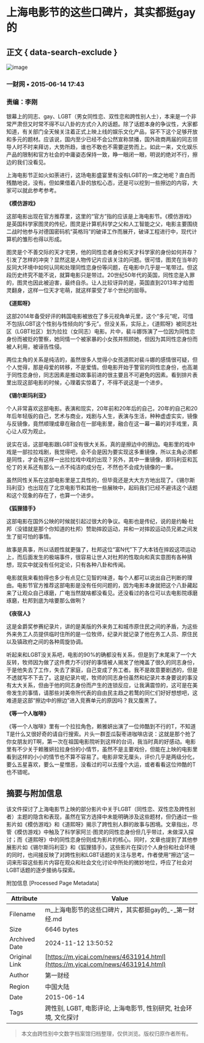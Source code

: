 # 上海电影节的这些口碑片，其实都挺gay的

## 正文 { data-search-exclude }


![image](https://m.yicai.com/search)

### 一财网 • 2015-06-14 17:43

### 责编：李刚

银幕上的同志、gay、LGBT（男女同性恋、双性恋和跨性别人士），本来是一个非常严肃但又时常不得不以八卦的方式介入的话题。除了话题本身的争议性，大家都知道，有关部门全天候关注着正式上映上线的娱乐文化产品，容不下这个足够开放和多元的题材。应该说，国内至少已经不会公然宣称禁播，国外政商两届的同志领导人时不时来拜访，大势所趋，谁也不敢也不需要逆势而上。如此一来，文化娱乐产品的限制和官方社会的中庸姿态保持一致，睁一眼闭一眼，明说的绝对不行，擦边的我们没看见。

上海电影节正如火如荼进行，这场电影盛宴里有没有LGBT的一席之地呢？直白而残酷地说，没有。但如果借着八卦的放松心态，还是可以挖到一些擦边的内容，大家可以就此参考参考。

**《模仿游戏》**

这部电影出现在官方推荐里，这里的“官方”指的应该是上海电影节。《模仿游戏》是英国科学家图灵的传纪，图灵是计算机科学之父和人工智能之父，电影主要围绕二战时他参与对德国密码机“英格玛”的破译工作而展开，破译工程进行中，现代计算机的雏形也得以形成。

图灵是个不善交际的天才宅男，他的同性恋者身份和天才科学家的身份如何并存？引发了怎样的冲突？显然这是人物传记片应该关注的问题。很可惜，图灵在当年的反同大环境中如何认同和处理同性恋身份等问题，在电影中几乎是一笔带过。但这段历史终究不能不说，就算电影只是带过。20世纪50年代的英国，同性恋是入罪的，图灵也因此被迫害，最终自杀。让人比较讶异的是，英国直到2013年才给图灵翻身，这样一位天才宅萌，就这样蒙受了半个世纪的屈辱。

**《道熙呀》**

这部2014年备受好评的韩国电影被放在了多元视角单元里，这个“多元”呢，可惜不包括LGBT这个性别与性倾向的“多元”。但没关系，实际上，《道熙呀》被同志社区（LGBT社区）划为拉拉（女同志）电影。片中，裴斗娜饰演了一位因为同性恋身份而被贬的警察，她同情一个被家暴的小女孩并照顾她，但因为其同性恋身份而被人利用，被诬告性侵。

两位主角的关系是纯洁的，虽然很多人觉得小女孩道熙对裴斗娜的感情很可疑，但个人觉得，那是母爱的转移，不是爱情。但电影开始于警官的同性恋身份，也高潮于同性恋身份，同志因素是推动故事前进的很主要且不可避免的因素。看到排片表里出现这部电影的时候，心理着实惊着了，不得不说这是一个进步。

**《锡尔斯玛利亚》**

个人非常喜欢这部电影。表演和现实，20年前和20年后的自己，20年的自己和20年后年轻版的自己，艺术与商业，戏剧与人生，表演与生活，种种虚虚实实，镜像与反镜像，竟然顺理成章在融合在一部电影里，融合在这一幕一幕的对手戏里，真心让人叹为观止。

说实在话，这部电影跟LGBT没有很大关系，真的是擦边中的擦边。电影里的戏中戏是一部拉拉戏剧，我觉得吧，会不会是因为要实现这多重镜像，所以主角必须都是同性，才会有这样一出拉拉戏中戏的出现？另外，其中一重镜像，即玛利亚和瓦伦丁的关系还有那么一点不纯洁的成分在，不然也不会成为镜像的一重。

虽然同性关系在这部电影里是工具性的，但毕竟还是大大方方地出现了。《锡尔斯玛利亚》也出现在了北京电影节和其他一些展映中，起码我们已经不避讳这个话题和这个现象的存在了，也算一个进步。

**《狐狸猎手》**

这部电影在国外公映的时候就引起过很大的争议。电影也是传纪，说的是约翰·杜邦（没错就是那个你知道的杜邦）赞助摔跤运动，并和一对摔跤运动员兄弟之间发生了挺可怕的事情。

故事是真事，所以话题性就更强了，杜邦这位“富N代”下了大本钱在摔跤这项运动上，而后面发生的极端事件，很容易让世人对杜邦的性取向和真实意图有各种猜想，现实中就没有任何定论，只有各种八卦和传闻。

电影就我来看拍得也多少有点见仁见智的味道，每个人都可以说出自己判断的理由。电影节官方推荐这部电影是没有任何问题的，因为电影本身就把这个八卦藏起来了让观众自己琢磨，广电当然就啥都没看见。还没看过的各位可以去电影院琢磨琢磨，杜邦到底为啥要那么做咧？

**《夜宿人》**

这是金爵奖参赛纪录片，讲的是美版的外来务工和城市原住民之间的矛盾，为这些外来务工人员提供临时住所的是一位牧师，纪录片就记录了他在务工人员、原住民以及镇政府之间的各种周旋协调。

听起来和LGBT没关系吧，电影的90%的确都没有关系，但是到了末尾来了一个大反转，牧师因为做了这件费力不讨好的事情被人揭发了他掩盖了很久的同志身份，于是他失去了工作，失去了家庭，自己变成了务工者。我不是故意要剧透的，但是不透就写不下去了。这是纪录片呢，牧师的同志身份虽然和纪录片本身要说的事没有太大关系，但由于他的同志身份而产生的连锁反应，让我满震惊的，这可是在美帝发生的事情，请那些对美帝所代表的自由民主趋之若鹜的同仁们好好想想吧，这难道是这部“擦边中的擦边”进入竞赛单元的原因吗？我又腹黑了。

**《等一个人咖啡》**

《等一个人咖啡》里有一个拉拉角色，赖雅妍出演了一位帅酷到不行的T，不知道T是什么又很好奇的请自行搜索。片头一群歪瓜裂枣进咖啡店说：这就是那个抢了你女朋友的T啊，第一次在祖国电影院听到这样的台词，我当时真的好感动。电影里有不少关于赖雅妍拉拉身份的小情节，虽然不是主要戏份，但能在上映的电影里看到这样的小小的情节也不算不容易了。电影非常无厘头，评价几乎是两级分化，要么五星喜欢，要么一星憎恶，没看过的可以去撞个大运，或者看看这位帅酷的T也不错呢。

## 摘要与附加信息

<!-- tcd_abstract -->
该文件探讨了上海电影节上映的部分影片中关于LGBT（同性恋、双性恋及跨性别者）主题的隐含和表现，虽然在官方选择中未能明确涉及这些题材，但仍通过一些影片如《模仿游戏》和《道熙呀》揭示了跨性别人群的故事与困境。文章指出，尽管《模仿游戏》中触及了科学家阿兰·图灵的同性恋身份但几乎带过，未做深入探讨；而《道熙呀》中的同性恋身份则成为影片的核心。同时，文章也提到了其他参展影片如《锡尔斯玛利亚》和《狐狸猎手》，这些影片在探讨个人身份和社会环境的同时，也间接反映了对跨性别和LGBT话题的关注与思考。作者使用“擦边”这一词来形容这些影片内容在观众和社会文化讨论中所处的微妙地位，呼应了社会对LGBT话题的逐步接纳与探索。
<!-- tcd_abstract_end -->

附加信息 [Processed Page Metadata]

| Attribute       | Value                                  |
|-----------------|----------------------------------------|
| Filename        | m_上海电影节的这些口碑片，其实都挺gay的_-_第一财经.md                             |
| Size            | 6646 bytes                           |
| Archived Date   | 2024-11-12 13:50:52                             |
| Original Link   | [https://m.yicai.com/news/4631914.html](https://m.yicai.com/news/4631914.html)                       |
| Author          | 第一财经                               |
| Region          | 中国大陆                               |
| Date            | 2015-06-14                                 |
| Tags            | 跨性别, LGBT, 电影评论, 上海电影节, 性别研究, 社会环境, 文化探讨                                 |
>
> 本文由跨性别中文数字档案馆归档整理，仅供浏览。版权归原作者所有。
>